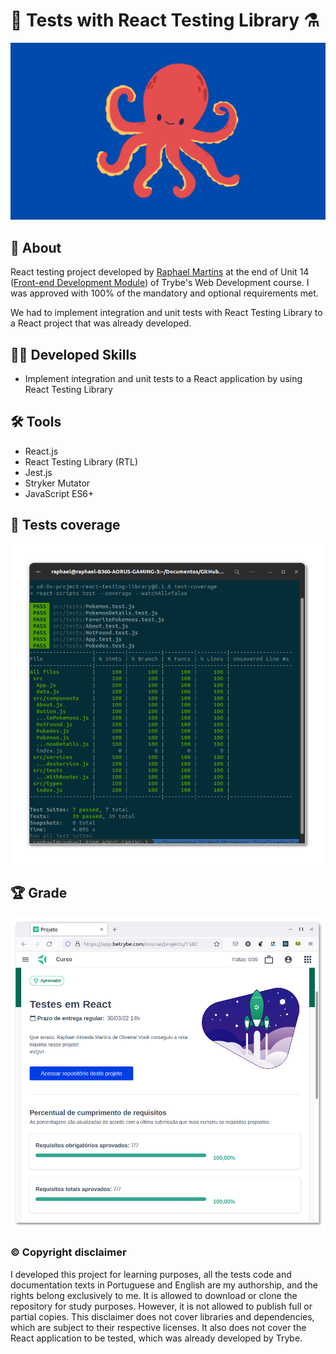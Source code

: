 # :test_tube: Tests with React Testing Library  :alembic:

![cover](./imgs/cover.png)

## :page_with_curl: About

React testing project developed by [Raphael Martins](https://www.linkedin.com/in/raphaelameidamartins/) at the end of Unit 14 ([Front-end Development Module](https://github.com/raphaelalmeidamartins/trybe_exercicios/tree/main/2_Desenvolvimento-Front-end)) of Trybe's Web Development course. I was approved with 100% of the mandatory and optional requirements met.

We had to implement integration and unit tests with React Testing Library to a React project that was already developed.

## :man_technologist: Developed Skills

* Implement integration and unit tests to a React application by using React Testing Library

## :hammer_and_wrench: Tools

* React.js
* React Testing Library (RTL)
* Jest.js
* Stryker Mutator
* JavaScript ES6+

## :test_tube: Tests coverage

![Tests coverage percent - Porcentagem de cobertura dos testes](./imgs/coverage.png)

## :trophy: Grade

![My grade of the project - Minha nota no projeto](./imgs/nota.png)

### :copyright: Copyright disclaimer

I developed this project for learning purposes, all the tests code and documentation texts in Portuguese and English are my authorship, and the rights belong exclusively to me. It is allowed to download or clone the repository for study purposes. However, it is not allowed to publish full or partial copies. This disclaimer does not cover libraries and dependencies, which are subject to their respective licenses. It also does not cover the React application to be tested, which was already developed by Trybe.

